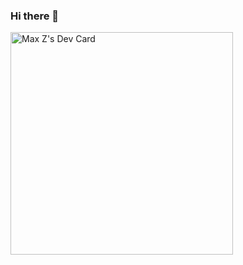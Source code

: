 ### Hi there 👋

<a href="https://app.daily.dev/schuhfiedel"><img src="https://api.daily.dev/devcards/v2/WQFMnR4tabhNyApU9cG1d.png?r=mrm" width="356" alt="Max Z's Dev Card"/></a>
<!--
**SchuhFiedel/SchuhFiedel** is a ✨ _special_ ✨ repository because its `README.md` (this file) appears on your GitHub profile.

Here are some ideas to get you started:

- 🔭 I’m currently working on ...
- 🌱 I’m currently learning ...
- 👯 I’m looking to collaborate on ...
- 🤔 I’m looking for help with ...
- 💬 Ask me about ...
- 📫 How to reach me: ...
- 😄 Pronouns: ...
- ⚡ Fun fact: ...
-->
